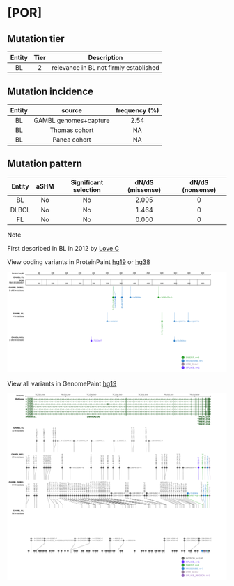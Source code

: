 # [POR]

## Mutation tier

|Entity|Tier|Description                           |
|:------:|:----:|--------------------------------------|
|BL    |2   |relevance in BL not firmly established|
## Mutation incidence

|Entity|source               |frequency (%)|
|:------:|:---------------------:|:-------------:|
|BL    |GAMBL genomes+capture|2.54         |
|BL    |Thomas cohort        |  NA         |
|BL    |Panea cohort         |  NA         |

## Mutation pattern

|Entity|aSHM|Significant selection|dN/dS (missense)|dN/dS (nonsense)|
|:------:|:----:|:---------------------:|:----------------:|:----------------:|
|BL    |No  |No                   |2.005           |0               |
|DLBCL |No  |No                   |1.464           |0               |
|FL    |No  |No                   |0.000           |0               |


> [!NOTE]
> First described in BL in 2012 by [Love C](https://pubmed.ncbi.nlm.nih.gov/23143597)

View coding variants in ProteinPaint [hg19](https://www.bcgsc.ca/downloads/morinlab/GAMBL/test/genes/POR_protein.html)  or [hg38](https://www.bcgsc.ca/downloads/morinlab/GAMBL/test/genes/POR_protein_hg38.html)

![image](images/proteinpaint/POR_NM_001382657.svg)

View all variants in GenomePaint [hg19](https://www.bcgsc.ca/downloads/morinlab/GAMBL/test/genes/POR.html)

![image](images/proteinpaint/POR.svg)
